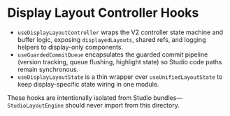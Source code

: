 # Display Layout Controller Hooks

- `useDisplayLayoutController` wraps the V2 controller state machine and buffer logic, exposing `displayedLayouts`, shared refs, and logging helpers to display-only components.
- `useGuardedCommitQueue` encapsulates the guarded commit pipeline (version tracking, queue flushing, highlight state) so Studio code paths remain synchronous.
- `useDisplayLayoutState` is a thin wrapper over `useUnifiedLayoutState` to keep display-specific state wiring in one module.

These hooks are intentionally isolated from Studio bundles—`StudioLayoutEngine` should never import from this directory.
